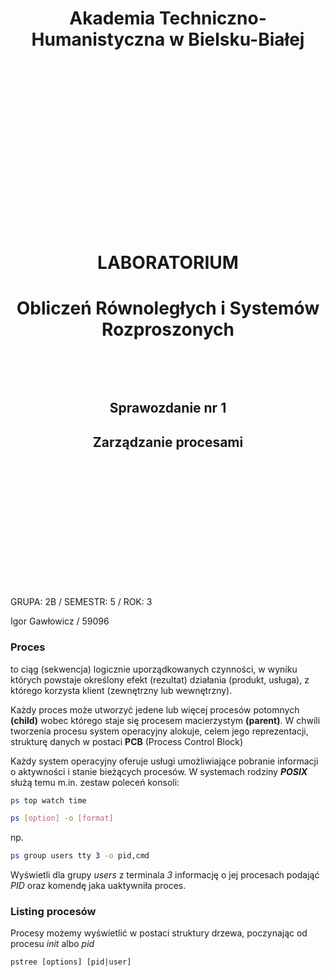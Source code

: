 <style>
h1, h4, h2 {
    border-bottom: 0;
    display:flex;
    flex-direction: column;
    align-items: center;
    text-align: center;
      }
      
centerer{
    display: grid;
    grid-template-columns: 6fr 1fr 4fr;
    grid-template-rows: 1fr;

}
rectangle{
    border: 1px solid black;
    margin: 0px 50px 0px 50px;
    width: 200px;
    height: 4em;
    display: flex;
    flex-direction: column;
    align-items: center;
    justify-items: center;
}
Ltext{
    margin: auto auto auto 0;
    font-weight: bold;
    margin-left: 4em
}
Rtext{
    margin: auto;
}

row {
    display: flex;
    flex-direction: row;
    align-items: center;
    justify-content: center; 
}
 </style>
<h1>Akademia Techniczno-Humanistyczna w Bielsku-Białej </h1>

&nbsp;

&nbsp;

&nbsp;

&nbsp;

&nbsp;

&nbsp;

&nbsp;

&nbsp;

&nbsp;

<h1 style="text-align: center;"><b>LABORATORIUM</b></h1>
<h1 style="text-align:center"><b>Obliczeń Równoległych i Systemów Rozproszonych </b></h1>

&nbsp;

&nbsp;

<h2 style="text-align:center; border: none;"><b>Sprawozdanie nr 1</b></h3>
<h2 style="text-align:center; border: none;">Zarządzanie procesami</h2>

&nbsp;

&nbsp;

&nbsp;

&nbsp;

&nbsp;

&nbsp;

&nbsp;

GRUPA: 2B / SEMESTR: 5 / ROK: 3

Igor Gawłowicz / 59096

<div style="page-break-after: always;"></div>

### **Proces**

to ciąg (sekwencja) logicznie uporządkowanych czynności, w wyniku których powstaje określony efekt (rezultat) działania (produkt, usługa), z którego korzysta klient (zewnętrzny lub wewnętrzny).

Każdy proces może utworzyć jedene lub więcej procesów potomnych **(child)** wobec którego staje się procesem macierzystym **(parent)**. W chwili tworzenia procesu system operacyjny alokuje, celem jego reprezentacji, strukturę danych w postaci **PCB** (Process Control Block)

Każdy system operacyjny oferuje usługi umożliwiające pobranie informacji o aktywności i stanie bieżących procesów. W systemach rodziny **_POSIX_** służą temu m.in. zestaw poleceń konsoli:

```bash
ps top watch time
```

```bash
ps [option] -o [format]
```

np.

```bash
ps group users tty 3 -o pid,cmd
```

Wyświetli dla grupy _users_ z terminala _3_ informację o jej procesach podająć _PID_ oraz komendę jaka uaktywniła proces.

### Listing procesów

Procesy możemy wyświetlić w postaci struktury drzewa, poczynając od procesu _init_ albo _pid_

```
pstree [options] [pid|user]
```
